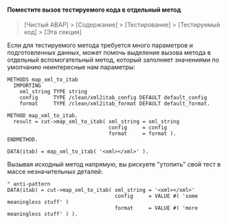 #### Поместите вызов тестируемого кода в отдельный метод

> [Чистый ABAP] > [Содержание] > [Тестирование] > [Тестируемый код] > [Эта секция]

Если для тестируемого метода требуется много параметров и подготовленных данных, 
может помочь выделение вызова метода в отдельный вспомогательный метод, который заполняет значениями по умолчанию неинтересные нам параметры:

```ABAP
METHODS map_xml_to_itab
  IMPORTING
    xml_string TYPE string
    config     TYPE /clean/xml2itab_config DEFAULT default_config
    format     TYPE /clean/xml2itab_format DEFAULT default_format.

METHOD map_xml_to_itab.
  result = cut->map_xml_to_itab( xml_string = xml_string
                                 config     = config
                                 format     = format ).
ENDMETHOD.

DATA(itab) = map_xml_to_itab( '<xml></xml>' ).
```

Вызывая исходный метод напрямую, вы рискуете "утопить" свой тест в массе незначительных деталей:

```ABAP
" anti-pattern
DATA(itab) = cut->map_xml_to_itab( xml_string = '<xml></xml>'
                                   config     = VALUE #( 'some meaningless stuff' )
                                   format     = VALUE #( 'more meaningless stuff' ) ).
```